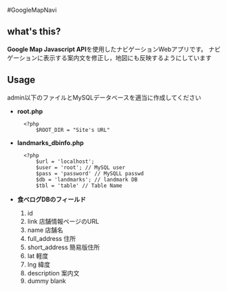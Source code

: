 #GoogleMapNavi

## what's this?
**Google Map Javascript API**を使用したナビゲーションWebアプリです。
ナビゲーションに表示する案内文を修正し，地図にも反映するようにしています

## Usage
admin以下のファイルとMySQLデータベースを適当に作成してください

* __root.php__


        <?php
            $ROOT_DIR = "Site's URL"


* __landmarks\_dbinfo.php__


        <?php
            $url = 'localhost';
            $user = 'root'; // MySQL user
            $pass = 'password' // MySQLL passwd
            $db = 'landmarks'; // landmark DB
            $tbl = 'table' // Table Name


* __食べログDBのフィールド__
    1. id
    2. link 店舗情報ページのURL
    3. name 店舗名
    4. full\_address 住所
    5. short\_address 簡易版住所
    6. lat 軽度
    7. lng 緯度
    8. description 案内文
    9. dummy blank

